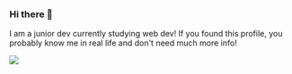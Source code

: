 ### Hi there 👋

I am a junior dev currently studying web dev! 
If you found this profile, you probably know me in real life and don't need much more info!

![](https://komarev.com/ghpvc/?username=BettaSplendid&style=for-the-badge)
<!--
**BettaSplendid/BettaSplendid** is a ✨ _special_ ✨ repository because its `README.md` (this file) appears on your GitHub profile.

Here are some ideas to get you started:

- 🔭 I’m currently working on ...
- 🌱 I’m currently learning ...
- 👯 I’m looking to collaborate on ...
- 🤔 I’m looking for help with ...
- 💬 Ask me about ...
- 📫 How to reach me: ...
- 😄 Pronouns: ...
- ⚡ Fun fact: ...
-->
